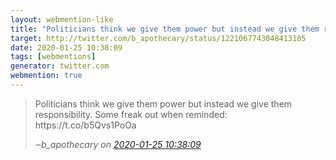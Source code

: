 ```yaml
---
layout: webmention-like
title: "Politicians think we give them power but instead we give them responsibility. Some freak out when reminded: https://t.co/b5Qvs1PoOa"
target: http://twitter.com/b_apothecary/status/1221067743048413185
date: 2020-01-25 10:38:09
tags: [webmentions]
generator: twitter.com
webmention: true
---
```




<blockquote class="external-citation">
  <p>
    Politicians think we give them power but instead we give them responsibility. Some freak out when reminded: https://t.co/b5Qvs1PoOa
  </p>
  <cite>‒<span class="p-author p-name">b_apothecary</span>
    on
    <a href="http://twitter.com/b_apothecary/status/1221067743048413185" rel="external nofollow" target="_blank">2020-01-25 10:38:09</a>
  </cite>
</blockquote>



